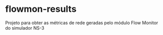 # flowmon-results
Projeto para obter as métricas de rede geradas pelo módulo Flow Monitor do simulador NS-3
